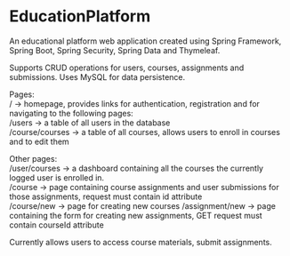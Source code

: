 # EducationPlatform

An educational platform web application created using Spring Framework, Spring Boot, Spring Security, Spring Data and Thymeleaf.  

Supports CRUD operations for users, courses, assignments and submissions. Uses MySQL for data persistence.  

Pages:  
/ -> homepage, provides links for authentication, registration and for navigating to the following pages:  
/users -> a table of all users in the database  
/course/courses -> a table of all courses, allows users to enroll in courses and to edit them  

Other pages:  
/user/courses -> a dashboard containing all the courses the currently logged user is enrolled in.  
/course -> page containing course assignments and user submissions for those assignments, request must contain id attribute  
/course/new -> page for creating new courses
/assignment/new -> page containing the form for creating new assignments, GET request must contain courseId attribute  

Currently allows users to access course materials, submit assignments.  
